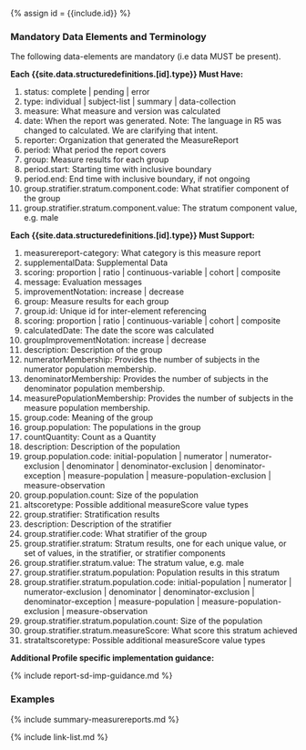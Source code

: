 {% assign id = {{include.id}} %}
<!--Begin Generated Intro Tag (DO NOT REMOVE)-->
### Mandatory Data Elements and Terminology
The following data-elements are mandatory (i.e data MUST be present).

**Each {{site.data.structuredefinitions.[id].type}} Must Have:**
1. status: complete \| pending \| error
2. type: individual \| subject-list \| summary \| data-collection
3. measure: What measure and version was calculated
4. date: When the report was generated. Note: The language in R5 was changed to calculated.  We are clarifying that intent.
5. reporter: Organization that generated the MeasureReport
6. period: What period the report covers
7. group: Measure results for each group
8. period.start: Starting time with inclusive boundary
9. period.end: End time with inclusive boundary, if not ongoing
10. group.stratifier.stratum.component.code: What stratifier component of the group
11. group.stratifier.stratum.component.value: The stratum component value, e.g. male

**Each {{site.data.structuredefinitions.[id].type}} Must Support:**
1. measurereport-category: What category is this measure report
2. supplementalData: Supplemental Data
3. scoring: proportion \| ratio \| continuous-variable \| cohort \| composite
4. message: Evaluation messages
5. improvementNotation: increase \| decrease
6. group: Measure results for each group
7. group.id: Unique id for inter-element referencing
8. scoring: proportion \| ratio \| continuous-variable \| cohort \| composite
9. calculatedDate: The date the score was calculated
10. groupImprovementNotation: increase \| decrease
11. description: Description of the group
12. numeratorMembership: Provides the number of subjects in the numerator population membership.
13. denominatorMembership: Provides the number of subjects in the denominator population membership.
14. measurePopulationMembership: Provides the number of subjects in the measure population membership.
15. group.code: Meaning of the group
16. group.population: The populations in the group
17. countQuantity: Count as a Quantity
18. description: Description of the population
19. group.population.code: initial-population \| numerator \| numerator-exclusion \| denominator \| denominator-exclusion \| denominator-exception \| measure-population \| measure-population-exclusion \| measure-observation
20. group.population.count: Size of the population
21. altscoretype: Possible additional measureScore value types
22. group.stratifier: Stratification results
23. description: Description of the stratifier
24. group.stratifier.code: What stratifier of the group
25. group.stratifier.stratum: Stratum results, one for each unique value, or set of values, in the stratifier, or stratifier components
26. group.stratifier.stratum.value: The stratum value, e.g. male
27. group.stratifier.stratum.population: Population results in this stratum
28. group.stratifier.stratum.population.code: initial-population \| numerator \| numerator-exclusion \| denominator \| denominator-exclusion \| denominator-exception \| measure-population \| measure-population-exclusion \| measure-observation
29. group.stratifier.stratum.population.count: Size of the population
30. group.stratifier.stratum.measureScore: What score this stratum achieved
31. strataltscoretype: Possible additional measureScore value types

<!--End Generated Intro (DO NOT REMOVE)-->




**Additional Profile specific implementation guidance:**

{% include report-sd-imp-guidance.md %}

### Examples

{% include summary-measurereports.md %}

{% include link-list.md %}
